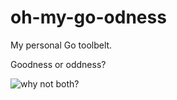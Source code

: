 # oh-my-go-odness

My personal Go toolbelt.

Goodness or oddness?

![why not both?](https://media.giphy.com/media/3o85xIO33l7RlmLR4I/giphy.gif)
